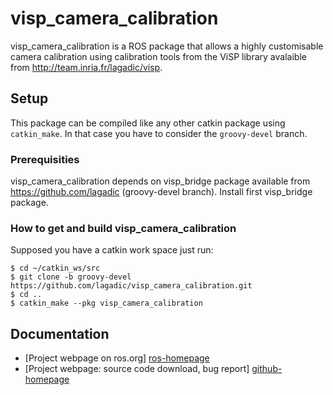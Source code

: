 # visp_camera_calibration

visp_camera_calibration is a ROS package that allows a highly customisable camera calibration using calibration tools from the ViSP library avalaible from <http://team.inria.fr/lagadic/visp>. 

## Setup

This package can be compiled like any other catkin package using `catkin_make`.
In that case you have to consider the `groovy-devel` branch.

### Prerequisities

visp_camera_calibration depends on visp_bridge package available from <https://github.com/lagadic> (groovy-devel branch). Install first visp_bridge package.

### How to get and build visp_camera_calibration

Supposed you have a catkin work space just run:

	$ cd ~/catkin_ws/src 
	$ git clone -b groovy-devel https://github.com/lagadic/visp_camera_calibration.git
	$ cd ..
	$ catkin_make --pkg visp_camera_calibration

## Documentation

* [Project webpage on ros.org] [ros-homepage]
* [Project webpage: source code download, bug report] [github-homepage]

[github-homepage]: https://github.com/lagadic/visp_camera_calibration
[ros-homepage]: http://www.ros.org/wiki/visp_camera_calibration

